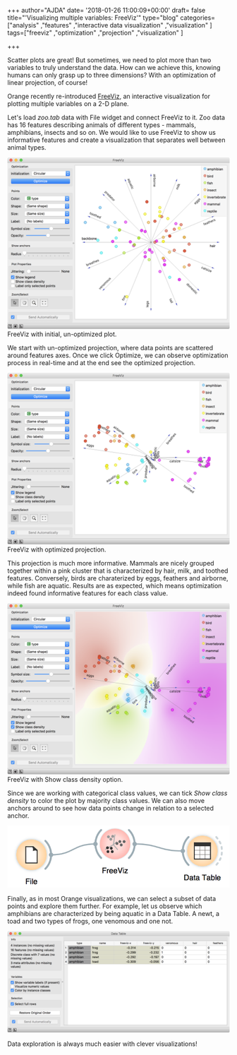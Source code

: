+++
author="AJDA"
date= '2018-01-26 11:00:09+00:00'
draft= false
title="'Visualizing multiple variables: FreeViz'"
type="blog"
categories=["analysis" ,"features" ,"interactive data visualization" ,"visualization"  ]
tags=["freeviz" ,"optimization" ,"projection" ,"visualization" ]

+++

Scatter plots are great! But sometimes, we need to plot more than two variables to truly understand the data. How can we achieve this, knowing humans can only grasp up to three dimensions? With an optimization of linear projection, of course!

Orange recently re-introduced [FreeViz](https://www.sciencedirect.com/science/article/pii/S1532046407000275), an interactive visualization for plotting multiple variables on a 2-D plane.

Let's load _zoo.tab_ data with File widget and connect FreeViz to it. Zoo data has 16 features describing animals of different types - mammals, amphibians, insects and so on. We would like to use FreeViz to show us informative features and create a visualization that separates well between animal types.

[![](/images/2018/01/Screen-Shot-2018-01-25-at-13.33.34.png)
](https://blog.biolab.si/wp-content/uploads/2018/01/Screen-Shot-2018-01-25-at-13.33.34.png) FreeViz with initial, un-optimized plot.

We start with un-optimized projection, where data points are scattered around features axes. Once we click Optimize, we can observe optimization process in real-time and at the end see the optimized projection.

[![](/images/2018/01/Screen-Shot-2018-01-25-at-13.35.04.png)
](https://blog.biolab.si/wp-content/uploads/2018/01/Screen-Shot-2018-01-25-at-13.35.04.png) FreeViz with optimized projection.

This projection is much more informative. Mammals are nicely grouped together within a pink cluster that is characterized by hair, milk, and toothed features. Conversely, birds are charaterized by eggs, feathers and airborne, while fish are aquatic. Results are as expected, which means optimization indeed found informative features for each class value.

[![](/images/2018/01/Screen-Shot-2018-01-25-at-13.37.53.png)
](https://blog.biolab.si/wp-content/uploads/2018/01/Screen-Shot-2018-01-25-at-13.37.53.png) FreeViz with Show class density option.

Since we are working with categorical class values, we can tick _Show class density_ to color the plot by majority class values. We can also move anchors around to see how data points change in relation to a selected anchor.

[![](/images/2018/01/Screen-Shot-2018-01-25-at-13.46.09.png)
](https://blog.biolab.si/wp-content/uploads/2018/01/Screen-Shot-2018-01-25-at-13.46.09.png)

Finally, as in most Orange visualizations, we can select a subset of data points and explore them further. For example, let us observe which amphibians are characterized by being aquatic in a Data Table. A newt, a toad and two types of frogs, one venomous and one not.

[![](/images/2018/01/Screen-Shot-2018-01-25-at-13.44.13.png)
](https://blog.biolab.si/wp-content/uploads/2018/01/Screen-Shot-2018-01-25-at-13.44.13.png)

Data exploration is always much easier with clever visualizations!
